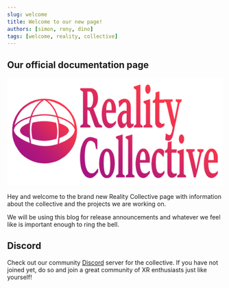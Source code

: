 ```yaml
---
slug: welcome
title: Welcome to our new page!
authors: [simon, rony, dino]
tags: [welcome, reality, collective]
---
```


## Our official documentation page

![Reality Collective](https://raw.githubusercontent.com/realitycollective/realitycollective.logo/main/Branding/RealityCollectiveBanner_600x300.png)

Hey and welcome to the brand new Reality Collective page with information about the collective and the projects we are working on.

We will be using this blog for release announcements and whatever we feel like is important enough to ring the bell.

## Discord

Check out our community [Discord](https://discord.gg/YjHAQD2XT8) server for the collective. If you have not joined yet, do so and join a great community of XR enthusiasts just like yourself!